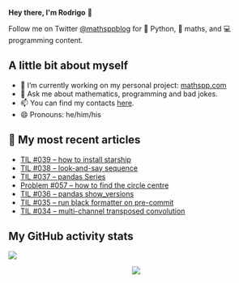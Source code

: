 **Hey there, I'm Rodrigo** 👋

Follow me on Twitter [@mathsppblog][twitter] for 🐍 Python, 🧠 maths, and 💻 programming content.


## A little bit about myself

- 🔭 I’m currently working on my personal project: [mathspp.com](https://mathspp.com)
- 💬 Ask me about mathematics, programming and bad jokes.
- 📫 You can find my contacts [here](https://mathspp.com/about#contacts).
- 😄 Pronouns: he/him/his


## 📖 My most recent articles

<!-- BLOG-POST-LIST:START -->
- [TIL #039 – how to install starship](https://mathspp.com/blog/til/039)
- [TIL #038 – look-and-say sequence](https://mathspp.com/blog/til/038)
- [TIL #037 – pandas Series](https://mathspp.com/blog/til/037)
- [Problem #057 – how to find the circle centre](https://mathspp.com/blog/problems/how-to-find-the-circle-centre)
- [TIL #036 – pandas show_versions](https://mathspp.com/blog/til/036)
- [TIL #035 – run black formatter on pre-commit](https://mathspp.com/blog/til/035)
- [TIL #034 – multi-channel transposed convolution](https://mathspp.com/blog/til/034)
<!-- BLOG-POST-LIST:END -->


##  My GitHub activity stats

![](https://github-readme-stats.vercel.app/api?username=RodrigoGiraoSerrao&hide=stars&count_private=true&show_icons=true)

<p align='center'><img src='https://visitor-badge.laobi.icu/badge?page_id=RodrigoGiraoSerrao'></p>

[twitter]: https://twitter.com/mathsppblog

